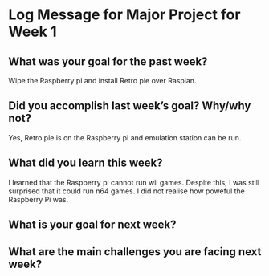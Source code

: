 # Log Message for Major Project for Week 1
## What was your goal for the past week?
Wipe the Raspberry pi and install Retro pie over Raspian.
## Did you accomplish last week’s goal? Why/why not?
Yes, Retro pie is on the Raspberry pi and emulation station can be run.
## What did you learn this week?
I learned that the Raspberry pi cannot run wii games. Despite this, I was still surprised that it could run n64 games. I did not realise how poweful the Raspberry Pi was.
## What is your goal for next week?

## What are the main challenges you are facing next week?

